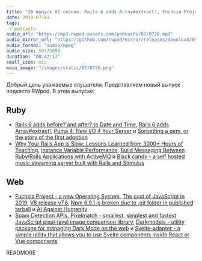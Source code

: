 ```yaml
---
title: "26 выпуск 07 сезона. Rails 6 adds Array#extract!, Fuchsia Project, Sorbetting a gem, Black candy, Pixelmatch и прочее"
date: 2019-07-01
tags:
 - podcasts
audio_url: "https://mp3.rwpod-assets.com/podcasts/07/0726.mp3"
audio_mirror_url: "https://github.com/rwpod/mirror/releases/download/07.26/0726.mp3"
audio_format: "audio/mpeg"
audio_size: 50775080
duration: "00:42:17"
small_icon: mic
main_image: "/images/static/07/0726.png"
---
```


Добрый день уважаемые слушатели. Представляем новый выпуск подкаста RWpod. В этом выпуске:

## Ruby

 - [Rails 6 adds before? and after? to Date and Time](https://blog.bigbinary.com/2019/06/26/rails-6-adds-before-and-after-to-date-and-time.html), [Rails 6 adds Array#extract!](https://blog.bigbinary.com/2019/06/24/rails-6-adds-array-extract.html), [Puma 4: New I/O 4 Your Server](https://schneems.com/2019/06/26/puma-4-new-io-4-your-server/) и [Sorbetting a gem, or the story of the first adoption](https://dev.to/evilmartians/sorbetting-a-gem-or-the-story-of-the-first-adoption-3j3p)
 - [Why Your Rails App is Slow: Lessons Learned from 3000+ Hours of Teaching](https://www.speedshop.co/2019/06/17/what-i-learned-teaching-rails-performance.html), [Instance Variable Performance](https://tenderlovemaking.com/2019/06/26/instance-variable-performance.html), [Build Messaging Between Ruby/Rails Applications with ActiveMQ](https://dev.to/kirillshevch/build-messaging-between-ruby-rails-applications-with-activemq-4fin) и [Black candy - a self hosted music streaming server built with Rails and Stimulus](https://github.com/aidewoode/black_candy)

## Web

 - [Fuchsia Project - a new Operating System](https://fuchsia.dev/), [The cost of JavaScript in 2019](https://v8.dev/blog/cost-of-javascript-2019), [V8 release v7.6](https://v8.dev/blog/v8-release-76), [Npm 6.9.1 is broken due to .git folder in published tarball](https://npm.community/t/npm-6-9-1-is-broken-due-to-git-folder-in-published-tarball/8454) и [AI Against Humanity](https://cpury.github.io/ai-against-humanity/)
 - [Spam Detection APIs](https://css-tricks.com/spam-detection-apis/), [Pixelmatch - smallest, simplest and fastest JavaScript pixel-level image comparison library](https://github.com/mapbox/pixelmatch), [Darkmodejs - utility package for managing Dark Mode on the web](https://github.com/Assortment/darkmodejs) и [Svelte-adapter - a simple utility that allows you to use Svelte components inside React or Vue components](https://github.com/pngwn/svelte-adapter)

READMORE

